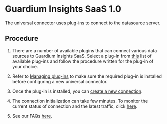 # Guardium Insights SaaS 1.0

The universal connector uses plug-ins to connect to the datasource server.

## Procedure

1. There are a number of available plugins that can connect various data sources to Guardium Insights SaaS. Select a plug-in from [this](/docs/available_plugins.md)  list of available plug-ins and follow the procedure written for the plug-in of your choice. 


2. Refer to [Managing plug-ins](/docs/Guardium%20Insights/SaaS_1.0/Plugins_management.md) to make sure the required plug-in is installed before configuring a new universal connector.

3. Once the plug-in is installed, you can [create a new connection](/docs/Guardium%20Insights/SaaS_1.0/UC_Configuration_GI.md). 

4. The connection initialization can take few minutes. To monitor the current status of connection and the latest traffic, click [here](/docs/Guardium%20Insights/SaaS_1.0/monitoring_GI.MD).

5. See our FAQs [here](/docs/Guardium%20Insights/SaaS_1.0/faqs_troubleshooting_gi.md).

